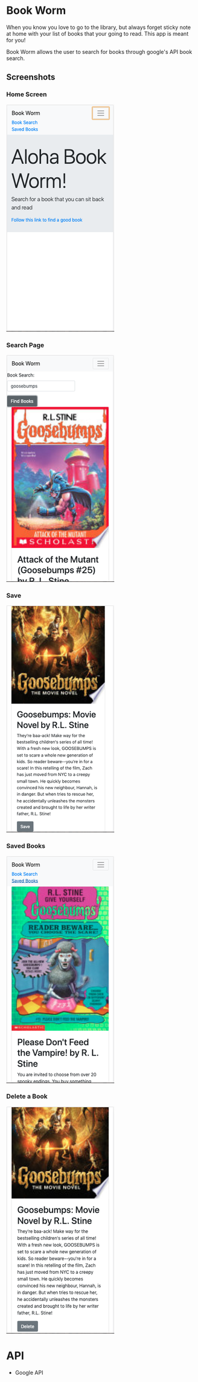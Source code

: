 # Book Worm 
When you know you love to go to the library, but always forget sticky note at home with your list of books that your going to read. This app is meant for you! 

Book Worm allows the user to search for books through google's API book search. 


## Screenshots
### Home Screen
![Home](/assets/Home.png)

### Search Page
![Search](/assets/Search.png)

### Save
![Save](/assets/Save.png)

### Saved Books
![Saved](/assets/Saved.png)

### Delete a Book
![Delete](/assets/Delete.png)



# API
- Google API